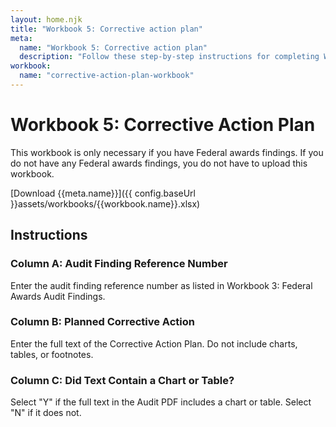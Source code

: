 ```yaml
---
layout: home.njk
title: "Workbook 5: Corrective action plan"
meta:
  name: "Workbook 5: Corrective action plan"
  description: "Follow these step-by-step instructions for completing Workbook 5: Corrective action plan."
workbook:
  name: "corrective-action-plan-workbook"
---
```


# Workbook 5: Corrective Action Plan

This workbook is only necessary if you have Federal awards findings. If you do not have any Federal awards findings, you do not have to upload this workbook.

[Download {{meta.name}}]({{ config.baseUrl }}assets/workbooks/{{workbook.name}}.xlsx)

## Instructions

### Column A: Audit Finding Reference Number

Enter the audit finding reference number as listed in Workbook 3: Federal Awards Audit Findings.

### Column B: Planned Corrective Action

Enter the full text of the Corrective Action Plan. Do not include charts, tables, or footnotes.

### Column C: Did Text Contain a Chart or Table?

Select "Y" if the full text in the Audit PDF includes a chart or table. Select "N" if it does not.